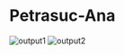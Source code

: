 # Petrasuc-Ana
![output1](https://github.com/petrasucana1/Petrasuc-Ana/assets/67150458/7ecc8a6e-7840-416c-bcf7-b868ac05cc7f)
![output2](https://github.com/petrasucana1/Petrasuc-Ana/assets/67150458/61e9a450-1f5d-4a93-97ac-f2c647fe29b0)
